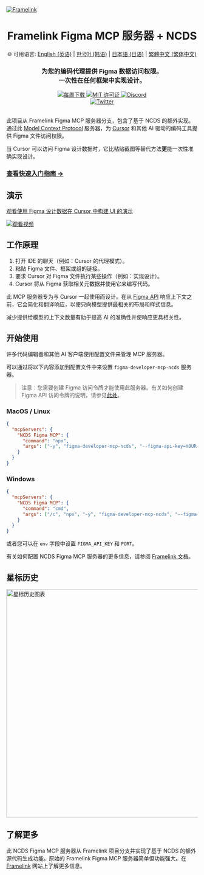 <a href="https://www.framelink.ai/?utm_source=github&utm_medium=readme&utm_campaign=readme" target="_blank" rel="noopener">
  <picture>
    <source media="(prefers-color-scheme: dark)" srcset="https://www.framelink.ai/github/HeaderDark.png" />
    <img alt="Framelink" src="https://www.framelink.ai/github/HeaderLight.png" />
  </picture>
</a>

<div align="center">
  <h1>Framelink Figma MCP 服务器 + NCDS</h1>
  <p>
    🌐 可用语言:
    <a href="README.md">English (英语)</a> |
    <a href="README.ko.md">한국어 (韩语)</a> |
    <a href="README.ja.md">日本語 (日语)</a> |
    <a href="README.zh-tw.md">繁體中文 (繁体中文)</a>
  </p>
  <h3>为您的编码代理提供 Figma 数据访问权限。<br/>一次性在任何框架中实现设计。</h3>
  <a href="https://npmcharts.com/compare/figma-developer-mcp?interval=30">
    <img alt="每周下载" src="https://img.shields.io/npm/dm/figma-developer-mcp.svg">
  </a>
  <a href="https://github.com/GLips/Figma-Context-MCP/blob/main/LICENSE">
    <img alt="MIT 许可证" src="https://img.shields.io/github/license/GLips/Figma-Context-MCP" />
  </a>
  <a href="https://framelink.ai/discord">
    <img alt="Discord" src="https://img.shields.io/discord/1352337336913887343?color=7389D8&label&logo=discord&logoColor=ffffff" />
  </a>
  <br />
  <a href="https://twitter.com/glipsman">
    <img alt="Twitter" src="https://img.shields.io/twitter/url?url=https%3A%2F%2Fx.com%2Fglipsman&label=%40glipsman" />
  </a>
</div>

<br/>

此项目从 Framelink Figma MCP 服务器分支，包含了基于 NCDS 的额外实现。通过此 [Model Context Protocol](https://modelcontextprotocol.io/introduction) 服务器，为 [Cursor](https://cursor.sh/) 和其他 AI 驱动的编码工具提供 Figma 文件访问权限。

当 Cursor 可以访问 Figma 设计数据时，它比粘贴截图等替代方法**更**能一次性准确实现设计。

<h3><a href="https://www.framelink.ai/docs/quickstart?utm_source=github&utm_medium=readme&utm_campaign=readme">查看快速入门指南 →</a></h3>

## 演示

[观看使用 Figma 设计数据在 Cursor 中构建 UI 的演示](https://youtu.be/6G9yb-LrEqg)

[![观看视频](https://img.youtube.com/vi/6G9yb-LrEqg/maxresdefault.jpg)](https://youtu.be/6G9yb-LrEqg)

## 工作原理

1. 打开 IDE 的聊天（例如：Cursor 的代理模式）。
2. 粘贴 Figma 文件、框架或组的链接。
3. 要求 Cursor 对 Figma 文件执行某些操作（例如：实现设计）。
4. Cursor 将从 Figma 获取相关元数据并使用它来编写代码。

此 MCP 服务器专为与 Cursor 一起使用而设计。在从 [Figma API](https://www.figma.com/developers/api) 响应上下文之前，它会简化和翻译响应，以便只向模型提供最相关的布局和样式信息。

减少提供给模型的上下文数量有助于提高 AI 的准确性并使响应更具相关性。

## 开始使用

许多代码编辑器和其他 AI 客户端使用配置文件来管理 MCP 服务器。

可以通过将以下内容添加到配置文件中来设置 `figma-developer-mcp-ncds` 服务器。

> 注意：您需要创建 Figma 访问令牌才能使用此服务器。有关如何创建 Figma API 访问令牌的说明，请参见[此处](https://help.figma.com/hc/en-us/articles/8085703771159-Manage-personal-access-tokens)。

### MacOS / Linux

```json
{
  "mcpServers": {
    "NCDS Figma MCP": {
      "command": "npx",
      "args": ["-y", "figma-developer-mcp-ncds", "--figma-api-key=YOUR-KEY", "--stdio"]
    }
  }
}
```

### Windows

```json
{
  "mcpServers": {
    "NCDS Figma MCP": {
      "command": "cmd",
      "args": ["/c", "npx", "-y", "figma-developer-mcp-ncds", "--figma-api-key=YOUR-KEY", "--stdio"]
    }
  }
}
```

或者您可以在 `env` 字段中设置 `FIGMA_API_KEY` 和 `PORT`。

有关如何配置 NCDS Figma MCP 服务器的更多信息，请参阅 [Framelink 文档](https://www.framelink.ai/docs/quickstart?utm_source=github&utm_medium=readme&utm_campaign=readme)。

## 星标历史

<a href="https://star-history.com/#GLips/Figma-Context-MCP"><img src="https://api.star-history.com/svg?repos=GLips/Figma-Context-MCP&type=Date" alt="星标历史图表" width="600" /></a>

## 了解更多

此 NCDS Figma MCP 服务器从 Framelink 项目分支并实现了基于 NCDS 的额外源代码生成功能。原始的 Framelink Figma MCP 服务器简单但功能强大。在 [Framelink](https://framelink.ai?utm_source=github&utm_medium=readme&utm_campaign=readme) 网站上了解更多信息。
